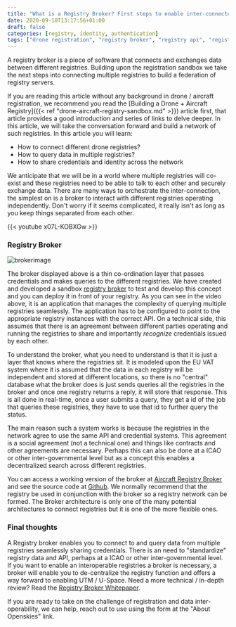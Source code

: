 ```yaml
---
title: "What is a Registry Broker? First steps to enable inter-connected Drone + Aircraft registries"
date: 2020-09-10T13:17:56+01:00
draft: false
categories: [registry, identity, authentication]
tags: ["drone registration", "registry broker", "registry api", "registry sandbox"]
---
```


A registry broker is a piece of software that connects and exchanges data between different registries. Building upon the registration sandbox we take the next steps into connecting multiple registries to build a federation of registry servers.

<!--more-->

If you are reading this article without any background in drone / aircraft registration, we recommend you read the [Building a Drone + Aircraft Registry]({{< ref "drone-aircraft-registry-sandbox.md" >}}) article first, that article provides a good introduction and series of links to delve deeper. In this article, we will take the conversation forward and build a network of such registries. In this article you will learn:

- How to connect different drone registries?
- How to query data in multiple registries?
- How to share credentials and identity across the network

We anticipate that we will be in a world where multiple registries will co-exist and these registries need to be able to talk to each other and securely exchange data. There are many ways to orchestrate the inter-connection, the simplest on is a broker to interact with different registries operating independently. Don't worry if it seems complicated, it really isn't as long as you keep things separated from each other.

{{< youtube x07L-KOBXGw >}}


### Registry Broker

![brokerimage](https://i.imgur.com/A6b0IWO.jpg)

The broker displayed above is a thin co-ordination layer that passes credentials and makes queries to the different registries. We have created and developed a sandbox [registry broker](https://github.com/openskies-sh/aircraftregistry-broker) to test and develop this concept and you can deploy it in front of your registry. As you can see in the video above, it is an application that manages the complexity of querying multiple registries seamlessly. The application has to be configured to point to the appropriate registry instances with the correct API. On a technical side, this assumes that there is an agreement between different parties operating and running the registries to share and importantly _recognize_ credentials issued by each other.


To understand the broker, what you need to understand is that it is just a layer that knows where the registries sit. It is modeled upon the EU VAT system where it is assumed that the data in each registry will be independent and stored at different locations, so there is no "central" database what the broker does is just sends queries all the registries in the broker and once one registry returns a reply, it will store that response. This is all done in real-time, once a user submits a query, they get a id of the job that queries these registries, they have to use that id to further query the status.

The main reason such a system works is because the registries in the network agree to use the same API and credential systems. This agreement is a social agreement (not a technical one) and things like contracts and other agreements are necessary. Perhaps this can also be done at a ICAO or other inter-governmental level but as a concept this enables a decentralized search across different registries.

You can access a working version of the broker at [Aircraft Registry Broker](https://aircraftregistry-broker.herokuapp.com/) and see the source code at [Github](https://github.com/openskies-sh/aircraftregistry-broker). We normally recommend that the registry be used in conjunction with the broker so a registry network can be formed. The Broker architecture is only one of the many potential architectures to connect registries but it is one of the more flexible ones.

### Final thoughts

A Registry broker enables you to connect to and query data from multiple registries seamlessly sharing credentials. There is an need to "standardize" registry data and API, perhaps at a ICAO or other inter-governmental level. If you want to enable an interoperable registries a broker is necessary, a broker will enable you to de-centralize the registry function and offers a way forward to enabling UTM / U-Space. Need a more technical / in-depth review? Read the [Registry Broker Whitepaper](https://github.com/openskies-sh/aircraftregistry-broker/blob/master/documents/registration-brokerage-specification.md).

If you are ready to take on the challenge of registration and data inter-operability, we can help, reach out to use using the form at the "About Openskies" link.